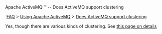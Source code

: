 Apache ActiveMQ ™ -- Does ActiveMQ support clustering 

 [FAQ](/FAQ/index.md) > [Using Apache ActiveMQ](../../FAQ/using-apache-activemq.md) > [Does ActiveMQ support clustering](does-activemq-support-/Features/clustering.md)


Yes, though there are various kinds of clustering. See [this page on details](../../Features/clustering.md)

